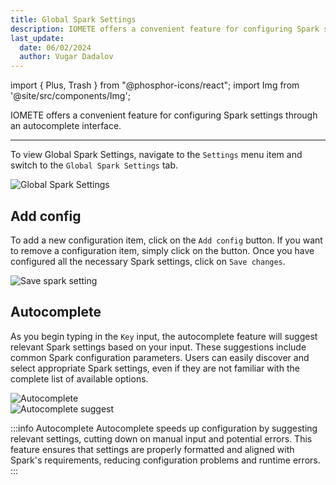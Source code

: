 ```yaml
---
title: Global Spark Settings
description: IOMETE offers a convenient feature for configuring Spark settings through an autocomplete interface.
last_update:
  date: 06/02/2024
  author: Vugar Dadalov
---
```


import { Plus, Trash } from "@phosphor-icons/react";
import Img from '@site/src/components/Img';

IOMETE offers a convenient feature for configuring Spark settings through an autocomplete interface.

---

To view Global Spark Settings, navigate to the `Settings` menu item and switch to the `Global Spark Settings` tab.

<Img src="/img/user-guide/global-spark-settings/spark-settings.png" alt="Global Spark Settings" />

## Add config

To add a new configuration item, click on the `Add config` button. If you want to remove a configuration item, simply click on the <Trash size={20} /> button. Once you have configured all the necessary Spark settings, click on `Save changes`.

<Img src="/img/user-guide/global-spark-settings/save.png" alt="Save spark setting" />

## Autocomplete

As you begin typing in the `Key` input, the autocomplete feature will suggest relevant Spark settings based on your input. These suggestions include common Spark configuration parameters. Users can easily discover and select appropriate Spark settings, even if they are not familiar with the complete list of available options.

<div class="row">
  <div class="col col--6">
<Img src="/img/user-guide/global-spark-settings/autocomplete.png" alt="Autocomplete" maxWidth="400px"/>
  </div>
  <div class="col col--6">
<Img src="/img/user-guide/global-spark-settings/autocomplete-suggest.png" alt="Autocomplete suggest" maxWidth="400px" />
  </div>
</div>

:::info Autocomplete
Autocomplete speeds up configuration by suggesting relevant settings, cutting down on manual input and potential errors. This feature ensures that settings are properly formatted and aligned with Spark's requirements, reducing configuration problems and runtime errors.
:::
